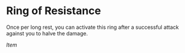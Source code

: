 # Ring of Resistance

Once per long rest, you can activate this ring after a successful attack against you to halve the damage.

*Item*

